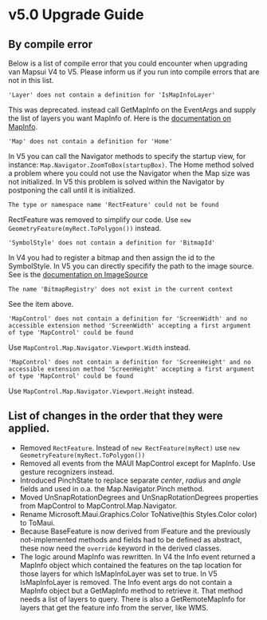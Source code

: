 # v5.0 Upgrade Guide 

## By compile error

Below is a list of compile error that you could encounter when upgrading van Mapsui V4 to V5. Please inform us if you run into compile errors that are not in this list.

```
'Layer' does not contain a definition for 'IsMapInfoLayer'
```
This was deprecated. instead call GetMapInfo on the EventArgs and supply the list of layers you want MapInfo of. Here is the [documentation on MapInfo](https://mapsui.com/v5/mapinfo/).

```plaintext
'Map' does not contain a definition for 'Home'
```
In V5 you can call the Navigator methods to specify the startup view, for instance: `Map.Navigator.ZoomToBox(startupBox)`. The Home method solved a problem where you could not use the Navigator when the Map size was not initialized. In V5 this problem is solved within the Navigator by postponing the call until it is initialized.

```
The type or namespace name 'RectFeature' could not be found
```
RectFeature was removed to simplify our code. Use `new GeometryFeature(myRect.ToPolygon())` instead.

```
'SymbolStyle' does not contain a definition for 'BitmapId' 
```
In V4 you had to register a bitmap and then assign the id to the SymbolStyle. In V5 you can directly specifify the path to the image source. See is the [documentation on ImageSource](https://mapsui.com/v5/imagesource/)

```
The name 'BitmapRegistry' does not exist in the current context
```
See the item above.

```
'MapControl' does not contain a definition for 'ScreenWidth' and no accessible extension method 'ScreenWidth' accepting a first argument of type 'MapControl' could be found
```
Use `MapControl.Map.Navigator.Viewport.Width` instead.

```
'MapControl' does not contain a definition for 'ScreenHeight' and no accessible extension method 'ScreenHeight' accepting a first argument of type 'MapControl' could be found
```
Use `MapControl.Map.Navigator.Viewport.Height` instead.

## List of changes in the order that they were applied.
- Removed `RectFeature`. Instead of `new RectFeature(myRect)` use `new GeometryFeature(myRect.ToPolygon())`
- Removed all events from the MAUI MapControl except for MapInfo. Use gesture recognizers instead.
- Introduced PinchState to replace separate *center*, *radius* and *angle* fields and used in o.a. the Map.Navigator.Pinch method.
- Moved UnSnapRotationDegrees and UnSnapRotationDegrees properties from MapControl to MapControl.Map.Navigator.
- Rename Microsoft.Maui.Graphics.Color ToNative(this Styles.Color color) to ToMaui.
- Because BaseFeature is now derived from IFeature and the previously not-implemented methods and fields had to be defined as abstract, these now need the `override` keyword in the derived classes.
- The logic around MapInfo was rewritten. In V4 the Info event returned a MapInfo object which contained the features on the tap location for those layers for which IsMapInfoLayer was set to true. In V5 IsMapInfoLayer is removed. The Info event args do not contain a MapInfo object but a GetMapInfo method to retrieve it. That method needs a list of layers to query. There is also a GetRemoteMapInfo for layers that get the feature info from the server, like WMS.
